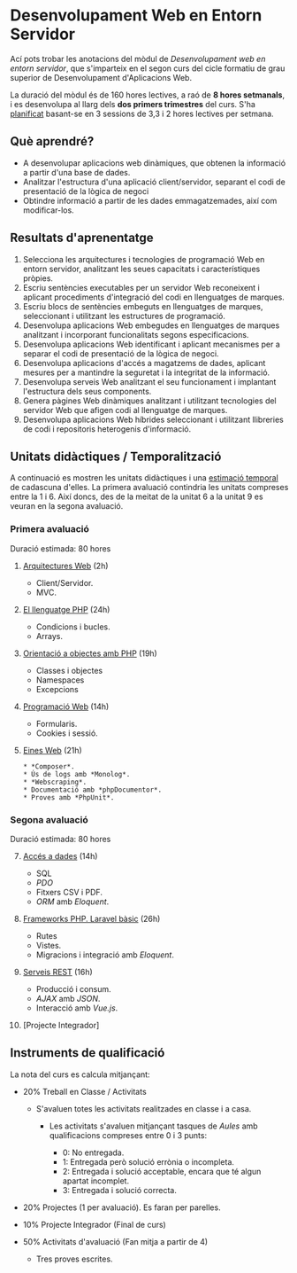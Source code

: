 # Desenvolupament Web en Entorn Servidor

Ací pots trobar les anotacions del mòdul de *Desenvolupament web en entorn servidor*, que s'imparteix en el segon curs del cicle formatiu de grau superior de Desenvolupament d'Aplicacions Web.

La duració del mòdul és de 160 hores lectives, a raó de **8 hores setmanals**, i es desenvolupa al llarg dels **dos primers trimestres** del curs. S'ha [planificat](planning.md) basant-se en 3 sessions de 3,3 i 2 hores lectives per setmana.

## Què aprendré?

* A desenvolupar aplicacions web dinàmiques, que obtenen la informació a partir d'una base de dades.
* Analitzar l'estructura d'una aplicació client/servidor, separant el codi de presentació de la lògica de negoci
* Obtindre informació a partir de les dades emmagatzemades, així com modificar-los.

## Resultats d'aprenentatge

1. Selecciona les arquitectures i tecnologies de programació Web en entorn servidor, analitzant les seues capacitats i característiques pròpies.
2. Escriu sentències executables per un servidor Web reconeixent i aplicant procediments d'integració del codi en llenguatges de marques.
3. Escriu blocs de sentències embeguts en llenguatges de marques, seleccionant i utilitzant les estructures de programació.
4. Desenvolupa aplicacions Web embegudes en llenguatges de marques analitzant i incorporant funcionalitats segons especificacions.
5. Desenvolupa aplicacions Web identificant i aplicant mecanismes per a separar el codi de presentació de la lògica de negoci.
6. Desenvolupa aplicacions d'accés a magatzems de dades, aplicant mesures per a mantindre la seguretat i la integritat de la informació.
7. Desenvolupa serveis Web analitzant el seu funcionament i implantant l'estructura dels seus components.
8. Genera pàgines Web dinàmiques analitzant i utilitzant tecnologies del servidor Web que afigen codi al llenguatge de marques.
9. Desenvolupa aplicacions Web híbrides seleccionant i utilitzant llibreries de codi i repositoris heterogenis d'informació.

## Unitats didàctiques / Temporalització

A continuació es mostren les unitats didàctiques i una [estimació temporal](planning.md) de cadascuna d'elles.
La primera avaluació contindria les unitats compreses entre la 1 i 6. Així doncs, des de la meitat de la unitat 6 a la unitat 9 es veuran en la segona avaluació.


### Primera avaluació

Duració estimada: 80 hores

1. [Arquitectures Web](01arquitecturas.md) (2h)

     * Client/Servidor. 
     * MVC.

3. [El llenguatge PHP](02php.md) (24h)
   
     * Condicions i bucles.
     * Arrays.

4. [Orientació a objectes amb PHP](03phpoo.md) (19h)

     * Classes i objectes 
     * Namespaces
     * Excepcions
   
5. [Programació Web](04web.md) (14h)

     * Formularis.
     * Cookies i sessió.

6. [Eines Web](05herramientas.md) (21h)

       * *Composer*.
       * Ús de logs amb *Monolog*.
       * *Webscraping*.
       * Documentació amb *phpDocumentor*.
       * Proves amb *PhpUnit*.

### Segona avaluació

Duració estimada: 80 hores

7. [Accés a dades](06accesoDatos.md) (14h)

     * SQL
     * *PDO*
     * Fitxers CSV i PDF.
     * *ORM* amb *Eloquent*.
   
8. [Frameworks PHP. Laravel bàsic](07frameworks.md) (26h)
   
     * Rutes
     * Vistes.
     * Migracions i integració amb *Eloquent*.
     

9. [Serveis REST](09rest.md) (16h)

    * Producció i consum.
    * *AJAX* amb *JSON*.
    * Interacció amb *Vue.js*.

10. [Projecte Integrador]

## Instruments de qualificació

La nota del curs es calcula mitjançant:

  * 20% Treball en Classe / Activitats
    * S'avaluen totes les activitats realitzades en classe i a casa. 
      * Les activitats s'avaluen mitjançant tasques de *Aules* amb qualificacions compreses entre 0 i 3 punts:
      
         * 0: No entregada.
         * 1: Entregada però solució errònia o incompleta.
         * 2: Entregada i solució acceptable, encara que té algun apartat incomplet.
         * 3: Entregada i solució correcta.
    
  * 20% Projectes (1 per avaluació). Es faran per parelles.
  * 10% Projecte Integrador (Final de curs)

  * 50% Activitats d'avaluació (Fan mitja a partir de 4)
     * Tres proves escrites.

